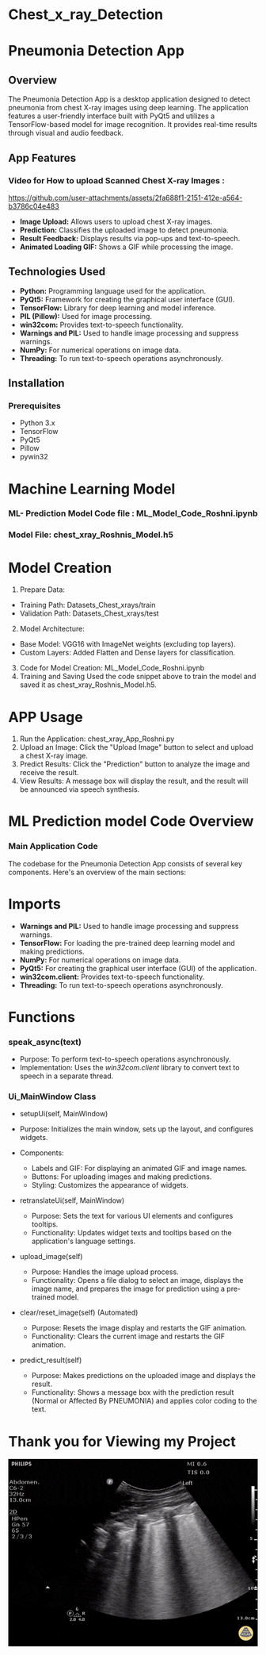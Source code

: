 # Chest_x_ray_Detection


# Pneumonia Detection App

## Overview

The Pneumonia Detection App is a desktop application designed to detect pneumonia from chest X-ray images using deep learning. The application features a user-friendly interface built with PyQt5 and utilizes a TensorFlow-based model for image recognition. It provides real-time results through visual and audio feedback.

## App Features

### Video for How to upload Scanned Chest X-ray Images :   
https://github.com/user-attachments/assets/2fa688f1-2151-412e-a564-b3786c04e483
  
- **Image Upload:** Allows users to upload chest X-ray images.  
- **Prediction:** Classifies the uploaded image to detect pneumonia.
- **Result Feedback:** Displays results via pop-ups and text-to-speech.
- **Animated Loading GIF:** Shows a GIF while processing the image.

## Technologies Used

- **Python:** Programming language used for the application.
- **PyQt5:** Framework for creating the graphical user interface (GUI).
- **TensorFlow:** Library for deep learning and model inference.
- **PIL (Pillow):** Used for image processing.
- **win32com:** Provides text-to-speech functionality.
- **Warnings and PIL:** Used to handle image processing and suppress warnings.
- **NumPy:** For numerical operations on image data.
- **Threading:** To run text-to-speech operations asynchronously.

## Installation

### Prerequisites

- Python 3.x
- TensorFlow
- PyQt5
- Pillow
- pywin32

# Machine Learning Model
### ML- Prediction Model Code file : ML_Model_Code_Roshni.ipynb
### Model File: chest_xray_Roshnis_Model.h5 

# Model Creation
1. Prepare Data:

- Training Path: Datasets_Chest_xrays/train
- Validation Path: Datasets_Chest_xrays/test
  
2. Model Architecture:

- Base Model: VGG16 with ImageNet weights (excluding top layers).
- Custom Layers: Added Flatten and Dense layers for classification.

3. Code for Model Creation: ML_Model_Code_Roshni.ipynb
4. Training and Saving
Used the code snippet above to train the model and saved it as chest_xray_Roshnis_Model.h5.

# APP Usage

1. Run the Application: chest_xray_App_Roshni.py 
2. Upload an Image:  Click the "Upload Image" button to select and upload a chest X-ray image. 
3. Predict Results: Click the "Prediction" button to analyze the image and receive the result.
4. View Results: A message box will display the result, and the result will be announced via speech synthesis.

# ML Prediction model Code Overview
### Main Application Code
The codebase for the Pneumonia Detection App consists of several key components. Here's an overview of the main sections:

# Imports

- **Warnings and PIL:** Used to handle image processing and suppress warnings.
- **TensorFlow:** For loading the pre-trained deep learning model and making predictions.
- **NumPy:** For numerical operations on image data.
- **PyQt5:** For creating the graphical user interface (GUI) of the application.
- **win32com.client:** Provides text-to-speech functionality.
- **Threading:** To run text-to-speech operations asynchronously.

# Functions

### speak_async(text)
- Purpose: To perform text-to-speech operations asynchronously.
- Implementation: Uses the *win32com.client* library to convert text to speech in a separate thread.

### Ui_MainWindow Class

- setupUi(self, MainWindow)

- Purpose: Initializes the main window, sets up the layout, and configures widgets.
- Components:
   - Labels and GIF: For displaying an animated GIF and image names.
   - Buttons: For uploading images and making predictions.
   - Styling: Customizes the appearance of widgets.

- retranslateUi(self, MainWindow)

   - Purpose: Sets the text for various UI elements and configures tooltips.
   - Functionality: Updates widget texts and tooltips based on the application's language settings.
    
- upload_image(self)
   - Purpose: Handles the image upload process.
   - Functionality: Opens a file dialog to select an image, displays the image name, and prepares the image for prediction using a pre-trained model.

- clear/reset_image(self) (Automated)
    - Purpose: Resets the image display and restarts the GIF animation.
    - Functionality: Clears the current image and restarts the GIF animation.

- predict_result(self)
    - Purpose: Makes predictions on the uploaded image and displays the result.
    - Functionality: Shows a message box with the prediction result (Normal or Affected By PNEUMONIA) and applies color coding to the text.

# Thank you for Viewing my Project 

![Optimized GIF](ezgif.com-optimize.gif)


